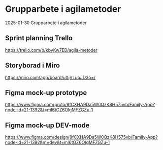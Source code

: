 # Grupparbete i agilametoder

2025-01-30
Grupparbete i agilametoder

## Sprint planning Trello
https://trello.com/b/kbyKw7ED/agila-metoder

## Storyborad i Miro 
https://miro.com/app/board/uXjVLubJD3o=/

##  Figma mock-up prototype
https://www.figma.com/proto/8fCXHA9Da5W0QzK8H575vb/Family-App?node-id=21-1392&t=mI6tGZ6OIgMFZGZu-1
##  Figma mock-up DEV-mode
https://www.figma.com/design/8fCXHA9Da5W0QzK8H575vb/Family-App?node-id=21-1392&m=dev&t=mI6tGZ6OIgMFZGZu-1


